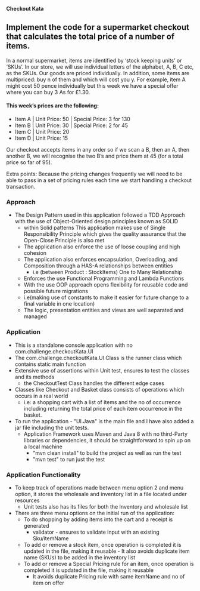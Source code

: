 **Checkout Kata**

## Implement the code for a supermarket checkout that calculates the total price of a number of items.

In a normal supermarket, items are identified by ‘stock keeping units’ or ‘SKUs’. In our store, we will use
individual letters of the alphabet, A, B, C etc, as the SKUs. Our goods are priced individually. In addition,
some items are multipriced: buy n of them and which will cost you y. For example, item A might cost 50
pence individually but this week we have a special offer where you can buy 3 As for £1.30.

#### This week’s prices are the following:

- Item A | Unit Price: 50 | Special Price: 3 for 130
- Item B | Unit Price: 30 | Special Price: 2 for 45
- Item C | Unit Price: 20 
- Item D | Unit Price: 15

Our checkout accepts items in any order so if we scan a B, then an A, then another B, we will recognise
the two B’s and price them at 45 (for a total price so far of 95).

Extra points: Because the pricing changes frequently we will need to be able to pass in a set of pricing
rules each time we start handling a checkout transaction.

### Approach 
- The Design Pattern used in this application followed a TDD Approach with the use of Object-Oriented design principles known as SOLID
    - within Solid patterns This application makes use of Single Responsibility Principle which gives the quality assurance that the Open-Close Principle is also met
    - The application also enforce the use of loose coupling and high cohesion
    - The application also enforces encapsulation, Overloading, and Composition through a HAS-A relationships between entities 
        - i.e (between Product : StockItems) One to Many Relationship
    - Enforces the use Functional Programming and Lambda Functions
    - With the use OOP approach opens flexibility for reusable code and possible future migrations 
    -   i.e(making use of constants to make it easier for future change to a final variable in one location)
    -   The logic, presentation entities and views are well separated and managed
        
### Application
- This is a standalone console application with no com.challenge.checkoutKata.UI
- The com.challenge.checkoutKata.UI Class is the runner class which contains static main function
- Extensive use of assertions within Unit test, ensures to test the classes and its methods
    - the CheckoutTest Class handles the different edge cases
- Classes like Checkout and Basket class consists of operations which occurs in a real world 
    - i.e: a shopping cart with a list of items and the no of occurrence including returning the total price of each item occurrence in the basket.
- To run the application - "UI.Java" is the main file and I have also added a jar file including the unit tests.
    - Application Framework uses Maven and Java 8 with no third-Party libraries or dependencies, it should be straightforward to spin up on a local machine
        - "mvn clean install" to build the project as well as run the test
        - "mvn test" to run just the test

### Application Functionality
- To keep track of operations made between menu option 2 and menu option, it stores the wholesale and inventory list in a file located under resources
    - Unit tests also has its files for both the Inventory and wholesale list
- There are three menu options on the initial run of the application: 
    - To do shopping by adding items into the cart and a receipt is generated
        - validator - ensures to validate input with an existing Sku/itemName
    - To add or remove a stock item, once operation is completed it is updated in the file, making it reusable
          - It also avoids duplicate item name (SKUs) to be added in the inventory list 
    - To add or remove a Special Pricing rule for an item, once operation is completed it is updated in the file, making it reusable
        - It avoids duplicate Pricing rule with same itemName and no of item on offer
  
